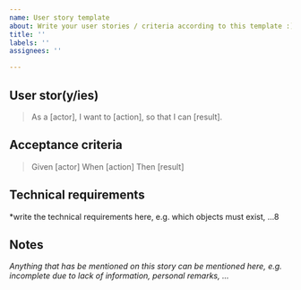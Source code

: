 ```yaml
---
name: User story template
about: Write your user stories / criteria according to this template :)
title: ''
labels: ''
assignees: ''

---
```


## User stor(y/ies)
> As a [actor], I want to [action], so that I can [result].

## Acceptance criteria
> Given [actor]
> When [action]
> Then [result]

## Technical requirements
*write the technical requirements here, e.g. which objects must exist, ...8

## Notes
*Anything that has be mentioned on this story can be mentioned here, e.g. incomplete due to lack of information, personal remarks, ...*

